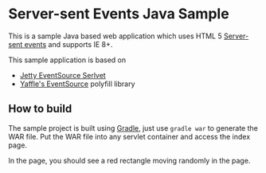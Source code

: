 Server-sent Events Java Sample
=========================

This is a sample Java based web application which uses HTML 5 [Server-sent events](http://dev.w3.org/html5/eventsource/) and supports IE 8+.

This sample application is based on 
* [Jetty EventSource Serlvet](https://github.com/jetty-project/jetty-eventsource-servlet)
* [Yaffle's EventSource](https://github.com/Yaffle/EventSource) polyfill library 

How to build
-------------------------
The sample project is built using [Gradle](http://www.gradle.org), just use `gradle war` to generate the WAR file. Put the WAR file into any servlet container and access the index page.

In the page, you should see a red rectangle moving randomly in the page.


